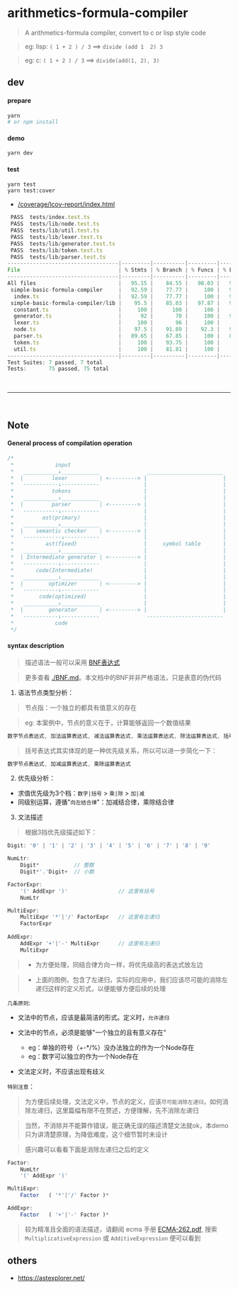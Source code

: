 # arithmetics-formula-compiler

> A arithmetics-formula compiler, convert to c or lisp style code

> eg: lisp:  `( 1 + 2 ) / 3` ==>  `divide (add 1  2) 3`

> eg: c: `( 1 + 2 ) / 3` ==>  `divide(add(1, 2), 3)`

## dev

#### prepare

```bash
yarn
# or npm install
```

#### demo

```bash
yarn dev
```

#### test

```bash
yarn test
yarn test:cover
```

- [/coverage/lcov-report/index.html](/coverage/lcov-report/index.html)

```js
 PASS  tests/index.test.ts
 PASS  tests/lib/node.test.ts
 PASS  tests/lib/util.test.ts
 PASS  tests/lib/lexer.test.ts
 PASS  tests/lib/generator.test.ts
 PASS  tests/lib/token.test.ts
 PASS  tests/lib/parser.test.ts
-----------------------------------|---------|----------|---------|---------|-------------------
File                               | % Stmts | % Branch | % Funcs | % Lines | Uncovered Line #s 
-----------------------------------|---------|----------|---------|---------|-------------------
All files                          |   95.15 |    84.55 |   98.03 |   94.73 |                   
 simple-basic-formula-compiler     |   92.59 |    77.77 |     100 |   92.59 |                   
  index.ts                         |   92.59 |    77.77 |     100 |   92.59 | 49-52             
 simple-basic-formula-compiler/lib |    95.5 |    85.03 |   97.87 |   95.05 |                   
  constant.ts                      |     100 |      100 |     100 |     100 |                   
  generator.ts                     |      92 |       70 |     100 |   91.66 | 34,68             
  lexer.ts                         |     100 |       96 |     100 |     100 | 20                
  node.ts                          |    97.5 |    91.89 |    92.3 |   97.43 | 209               
  parser.ts                        |   89.65 |    67.85 |     100 |   89.28 | 36,84-86,91-92    
  token.ts                         |     100 |    93.75 |     100 |     100 | 75                
  util.ts                          |     100 |    81.81 |     100 |     100 | 3,47              
-----------------------------------|---------|----------|---------|---------|-------------------
Test Suites: 7 passed, 7 total
Tests:       75 passed, 75 total
```

<br/>

---

<br/>

## Note

#### General process of compilation operation

```js
/*
 *             input
 *   ___________↓____________               ________________________
 *  |         lexer          | <---------> |                        |
 *   -----------↓------------              |                        |
 *            tokens                       |                        |
 *   ___________↓____________              |                        | 
 *  |         parser         | <---------> |                        |
 *   -----------↓------------              |                        |
 *         ast(primary)                    |                        |
 *   ___________↓____________              |                        |
 *  |    semantic checker    | <---------> |                        |
 *   ------------↓-----------              |                        |
 *          ast(fixed)                     |     symbol table       |
 *   ___________↓____________              |                        |
 *  | Intermediate generator | <---------> |                        |
 *   -----------↓------------              |                        |
 *       code(Intermediate)                |                        |
 *   ___________↓____________              |                        |
 *  |        optimizer       | <---------> |                        |
 *   -----------↓------------              |                        |
 *        code(optimized)                  |                        |
 *   ___________↓____________              |                        |
 *  |        generator       | <---------> |                        |
 *   -----------↓------------               ------------------------
 *             code
 */ 
```

#### syntax description

> 描述语法一般可以采用 [BNF表达式](https://zh.wikipedia.org/zh-hans/%E5%B7%B4%E7%A7%91%E6%96%AF%E8%8C%83%E5%BC%8F)

> 更多查看 [./BNF.md](BNF.md)。本文档中的BNF并非严格语法，只是表意的伪代码

1. 语法节点类型分析：

> 节点指：一个独立的都具有值意义的存在

> eg: 本案例中，节点的意义在于，计算能够返回一个数值结果

```js
数字节点表达式, 加法运算表达式, 减法运算表达式, 乘法运算表达式, 除法运算表达式, 括号运算表达式
```

> 括号表达式其实体现的是一种优先级关系，所以可以进一步简化一下：

```js
数字节点表达式, 加减运算表达式, 乘除运算表达式
```

2. 优先级分析：
- 求值优先级为3个档：`数字|括号` > `乘|除` > `加|减`
- 同级别运算，遵循"`向左结合律`"：加减结合律，乘除结合律


3. 文法描述

> 根据3挡优先级描述如下：

```js
Digit: '0' | '1' | '2' | '3' | '4' | '5' | '6' | '7' | '8' | '9'

NumLtr: 
    Digit*           // 整数
    Digit*'.'Digit+  // 小数

FactorExpr: 
    '(' AddExpr ')'                // 这里有括号
    NumLtr 

MultiExpr: 
    MultiExpr '*'|'/' FactorExpr   // 这里有左递归
    FactorExpr 
    
AddExpr: 
    AddExpr '+'|'-' MultiExpr      // 这里有左递归
    MultiExpr 
```

> - 为方便处理，同结合律方向一样，将优先级高的表达式放左边

> - 上面的图例，包含了左递归，实际的应用中，我们应该尽可能的消除左递归这样的定义形式，以便能够方便后续的处理

`几条原则`:

- 文法中的节点，应该是最简洁的形式。定义时，`允许递归`

- 文法中的节点，必须是能够"一个独立的且有意义存在"
  - eg：单独的符号（+-*/%）没办法独立的作为一个Node存在
  - eg：数字可以独立的作为一个Node存在

- 文法定义时，不应该出现有歧义


`特别注意`：

> 为方便后续处理，文法定义中，节点的定义，应该`尽可能消除左递归`，如何消除左递归，这里篇幅有限不在赘述，方便理解，先不消除左递归

> 当然，不消除并不能算作错误，能正确无误的描述清楚文法就ok，本demo只为讲清楚原理，为降低难度，这个细节暂时未设计

> 感兴趣可以看看下面是消除左递归之后的定义

```js
Factor:
    NumLtr
    '(' AddExpr ')'

MultiExpr:
    Factor   ( '*'|'/' Factor )*

AddExpr:
    Factor   ( '+'|'-' Factor )*

```

> 较为精准且全面的语法描述，请翻阅 ecma 手册 [ECMA-262.pdf](https://www.ecma-international.org/wp-content/uploads/ECMA-262_12th_edition_june_2021.pdf), 搜索 `MultiplicativeExpression` 或 `AdditiveExpression` 便可以看到



## others

- https://astexplorer.net/




